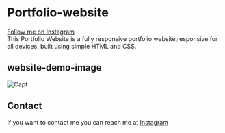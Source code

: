 # Portfolio-website
[Follow me on Instagram](https://www.instagram.com/nakel_code?igsh=d2FxdTFidXlpa2xw&utm_souce=qr)   
  This Portfolio Website is a fully responsive portfolio website,responsive for all devices, built using simple HTML and CSS.


  

## website-demo-image
![Capt](https://github.com/nakelcode/Portfolio-website/assets/145157852/b4268ab1-e4cf-440a-9ed9-2b8b06934d06)


## Contact

If you want to contact me you can reach me at [Instagram](https://www.instagram.com/nakel_code?igsh=d2FxdTFidXlpa2xw&utm_souce=qr)



